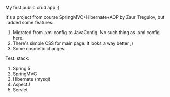My first public crud app ;)

It's a project from course SpringMVC+Hibernate+AOP by Zaur Tregulov, but i added some features:
  1. Migrated from .xml config to JavaConfig. No such thing as .xml config here.
  2. There's simple CSS for main page. It looks a way better ;)
  3. Some cosmetic changes.
  
Test. stack:
  1. Spring 5
  2. SpringMVC
  3. Hibernate (mysql)
  4. AspectJ
  5. Servlet
